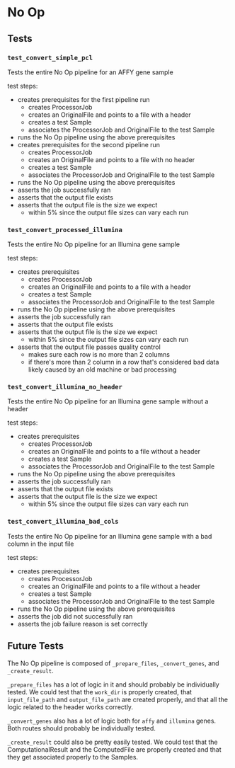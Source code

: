 # No Op

## Tests


### `test_convert_simple_pcl`

Tests the entire No Op pipeline for an AFFY gene sample

test steps:
- creates prerequisites for the first pipeline run
    - creates ProcessorJob
    - creates an OriginalFile and points to a file with a header
    - creates a test Sample
    - associates the ProcessorJob and OriginalFile to the test Sample
- runs the No Op pipeline using the above prerequisites
- creates prerequisites for the second pipeline run
    - creates ProcessorJob
    - creates an OriginalFile and points to a file with no header
    - creates a test Sample
    - associates the ProcessorJob and OriginalFile to the test Sample
- runs the No Op pipeline using the above prerequisites
- asserts the job successfully ran
- asserts that the output file exists
- asserts that the output file is the size we expect
    - within 5% since the output file sizes can vary each run

### `test_convert_processed_illumina`

Tests the entire No Op pipeline for an Illumina gene sample

test steps:
- creates prerequisites
    - creates ProcessorJob
    - creates an OriginalFile and points to a file with a header
    - creates a test Sample
    - associates the ProcessorJob and OriginalFile to the test Sample
- runs the No Op pipeline using the above prerequisites
- asserts the job successfully ran
- asserts that the output file exists
- asserts that the output file is the size we expect
    - within 5% since the output file sizes can vary each run
- asserts that the output file passes quality control
    - makes sure each row is no more than 2 columns
    - if there's more than 2 column in a row that's considered bad data likely caused by an old machine or bad processing

### `test_convert_illumina_no_header`

Tests the entire No Op pipeline for an Illumina gene sample without a header

test steps:
- creates prerequisites
    - creates ProcessorJob
    - creates an OriginalFile and points to a file without a header
    - creates a test Sample
    - associates the ProcessorJob and OriginalFile to the test Sample
- runs the No Op pipeline using the above prerequisites
- asserts the job successfully ran
- asserts that the output file exists
- asserts that the output file is the size we expect
    - within 5% since the output file sizes can vary each run

### `test_convert_illumina_bad_cols`

Tests the entire No Op pipeline for an Illumina gene sample with a bad column in the input file

test steps:
- creates prerequisites
    - creates ProcessorJob
    - creates an OriginalFile and points to a file without a header
    - creates a test Sample
    - associates the ProcessorJob and OriginalFile to the test Sample
- runs the No Op pipeline using the above prerequisites
- asserts the job did not successfully ran
- asserts the job failure reason is set correctly

## Future Tests

The No Op pipeline is composed of `_prepare_files`, `_convert_genes`, and `_create_result`.

`_prepare_files` has a lot of logic in it and should probably be individually tested.
We could test that the `work_dir` is properly created, that `input_file_path` and `output_file_path` are created properly,
and that all the logic related to the header works correctly.

`_convert_genes` also has a lot of logic both for `affy` and `illumina` genes.
Both routes should probably be individually tested.

`_create_result` could also be pretty easily tested.
We could test that the ComputationalResult and the ComputedFile are properly created and that they get associated properly to the Samples.
